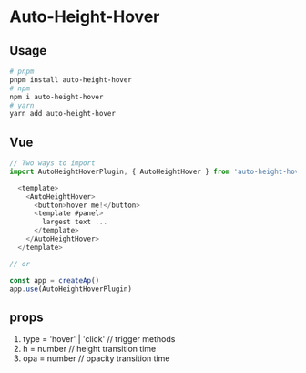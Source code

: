 # Auto-Height-Hover

## Usage

```bash
# pnpm
pnpm install auto-height-hover
# npm
npm i auto-height-hover
# yarn
yarn add auto-height-hover
```

## Vue

```js
// Two ways to import
import AutoHeightHoverPlugin, { AutoHeightHover } from 'auto-height-hover'

  <template>
    <AutoHeightHover>
      <button>hover me!</button>
      <template #panel>
        largest text ...
      </template>
    </AutoHeightHover>
  </template>

// or

const app = createAp()
app.use(AutoHeightHoverPlugin)
```

## props
1. type = 'hover' | 'click' // trigger methods
2. h = number // height transition time
3. opa = number // opacity transition time
